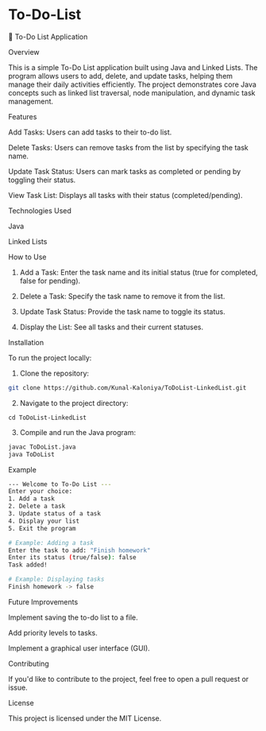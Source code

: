 # To-Do-List

📝 To-Do List Application

Overview

This is a simple To-Do List application built using Java and Linked Lists. The program allows users to add, delete, and update tasks, helping them manage their daily activities efficiently. The project demonstrates core Java concepts such as linked list traversal, node manipulation, and dynamic task management.

Features

Add Tasks: Users can add tasks to their to-do list.

Delete Tasks: Users can remove tasks from the list by specifying the task name.

Update Task Status: Users can mark tasks as completed or pending by toggling their status.

View Task List: Displays all tasks with their status (completed/pending).


Technologies Used

Java

Linked Lists


How to Use

1. Add a Task: Enter the task name and its initial status (true for completed, false for pending).


2. Delete a Task: Specify the task name to remove it from the list.


3. Update Task Status: Provide the task name to toggle its status.


4. Display the List: See all tasks and their current statuses.



Installation

To run the project locally:

1. Clone the repository:

```bash
git clone https://github.com/Kunal-Kaloniya/ToDoList-LinkedList.git
```

2. Navigate to the project directory:

`cd ToDoList-LinkedList`


3. Compile and run the Java program:

```bash
javac ToDoList.java
java ToDoList
```


Example

```bash
--- Welcome to To-Do List ---
Enter your choice:
1. Add a task
2. Delete a task
3. Update status of a task
4. Display your list
5. Exit the program

# Example: Adding a task
Enter the task to add: "Finish homework"
Enter its status (true/false): false
Task added!

# Example: Displaying tasks
Finish homework -> false
```

Future Improvements

Implement saving the to-do list to a file.

Add priority levels to tasks.

Implement a graphical user interface (GUI).


Contributing

If you'd like to contribute to the project, feel free to open a pull request or issue.

License

This project is licensed under the MIT License.